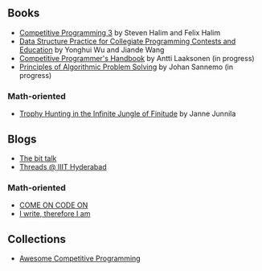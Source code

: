 ## Books
* [Competitive Programming 3](https://cpbook.net/) by Steven Halim and Felix Halim
* [Data Structure Practice for Collegiate Programming Contests and Education](http://www3.cs.stonybrook.edu/~rezaul/Spring-2015/CSE548/Yonghui-Wu/Yonghui-Wu-books.pdf) by Yonghui Wu and Jiande Wang
* [Competitive Programmer's Handbook](https://cses.fi/book.pdf) by Antti Laaksonen (in progress)
* [Principles of Algorithmic Problem Solving](http://www.csc.kth.se/~jsannemo/slask/main.pdf) by Johan Sannemo (in progress)

### Math-oriented
* [Trophy Hunting in the Infinite Jungle of Finitude](http://qubit.pw/trophy.pdf) by Janne Junnila

## Blogs
* [The bit talk](http://mradwan.github.io/)
* [Threads @ IIIT Hyderabad](https://threads-iiith.quora.com/)

### Math-oriented
* [COME ON CODE ON](https://comeoncodeon.wordpress.com/)
* [I write, therefore I am](http://am-just-a-nobody.blogspot.is/)

## Collections
* [Awesome Competitive Programming](https://github.com/lnishan/awesome-competitive-programming)